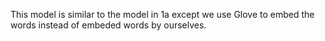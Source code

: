 This model is similar to the model in 1a except we use Glove to embed the words instead of embeded words by ourselves.
